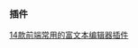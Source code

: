 

### 插件

[14款前端常用的富文本编辑器插件](https://mp.weixin.qq.com/s?__biz=MzIyMDkwODczNw==&mid=2247499701&idx=1&sn=a7f8ac774bcf324456079948fd09f27a&chksm=97c6621ba0b1eb0d0fce2ad8b7d445aff2da18f8d04e5bd5e68d549cde2d3d62421d6773fde6&scene=132#wechat_redirect)
